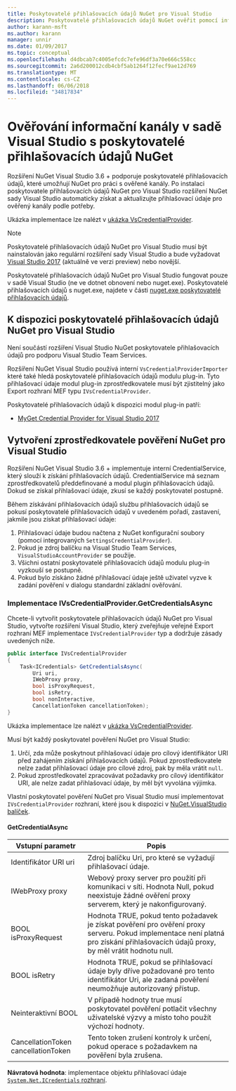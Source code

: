 ```yaml
---
title: Poskytovatelé přihlašovacích údajů NuGet pro Visual Studio
description: Poskytovatelé přihlašovacích údajů NuGet ověřit pomocí informačních kanálů implementací rozhraní IVsCredentialProvider v rozšíření sady Visual Studio.
author: karann-msft
ms.author: karann
manager: unnir
ms.date: 01/09/2017
ms.topic: conceptual
ms.openlocfilehash: d4dbcab7c4005efcdc7efe96df3a70e666c558cc
ms.sourcegitcommit: 2a6d200012cdb4cbf5ab1264f12fecf9ae12d769
ms.translationtype: MT
ms.contentlocale: cs-CZ
ms.lasthandoff: 06/06/2018
ms.locfileid: "34817834"
---
```

# <a name="authenticating-feeds-in-visual-studio-with-nuget-credential-providers"></a>Ověřování informační kanály v sadě Visual Studio s poskytovatelé přihlašovacích údajů NuGet

Rozšíření NuGet Visual Studio 3.6 + podporuje poskytovatelé přihlašovacích údajů, které umožňují NuGet pro práci s ověřené kanály.
Po instalaci poskytovatele přihlašovacích údajů NuGet pro Visual Studio rozšíření NuGet sady Visual Studio automaticky získat a aktualizujte přihlašovací údaje pro ověřený kanály podle potřeby.

Ukázka implementace lze nalézt v [ukázka VsCredentialProvider](https://github.com/NuGet/Samples/tree/master/VsCredentialProvider).

> [!Note]
> Poskytovatelé přihlašovacích údajů NuGet pro Visual Studio musí být nainstalován jako regulární rozšíření sady Visual Studio a bude vyžadovat [Visual Studio 2017](https://aka.ms/vs/15/preview/vs_enterprise) (aktuálně ve verzi preview) nebo novější.
>
> Poskytovatelé přihlašovacích údajů NuGet pro Visual Studio fungovat pouze v sadě Visual Studio (ne ve dotnet obnovení nebo nuget.exe). Poskytovatelé přihlašovacích údajů s nuget.exe, najdete v části [nuget.exe poskytovatelé přihlašovacích údajů](nuget-exe-Credential-providers.md).

## <a name="available-nuget-credential-providers-for-visual-studio"></a>K dispozici poskytovatelé přihlašovacích údajů NuGet pro Visual Studio

Není součástí rozšíření Visual Studio NuGet poskytovatele přihlašovacích údajů pro podporu Visual Studio Team Services.

Rozšíření NuGet Visual Studio používá interní `VsCredentialProviderImporter` které také hledá poskytovatelé přihlašovacích údajů modulu plug-in. Tyto přihlašovací údaje modul plug-in zprostředkovatele musí být zjistitelný jako Export rozhraní MEF typu `IVsCredentialProvider`.

Poskytovatelé přihlašovacích údajů k dispozici modul plug-in patří:

- [MyGet Credential Provider for Visual Studio 2017](http://docs.myget.org/docs/reference/credential-provider-for-visual-studio)

## <a name="creating-a-nuget-credential-provider-for-visual-studio"></a>Vytvoření zprostředkovatele pověření NuGet pro Visual Studio

Rozšíření NuGet Visual Studio 3.6 + implementuje interní CredentialService, který slouží k získání přihlašovacích údajů. CredentialService má seznam zprostředkovatelů předdefinované a modul plugin přihlašovacích údajů. Dokud se získal přihlašovací údaje, zkusí se každý poskytovatel postupně.

Během získávání přihlašovacích údajů službu přihlašovacích údajů se pokusí poskytovatelé přihlašovacích údajů v uvedeném pořadí, zastavení, jakmile jsou získat přihlašovací údaje:

1. Přihlašovací údaje budou načtena z NuGet konfigurační soubory (pomocí integrovaných `SettingsCredentialProvider`).
1. Pokud je zdroj balíčku na Visual Studio Team Services, `VisualStudioAccountProvider` se použije.
1. Všichni ostatní poskytovatelé přihlašovacích údajů modulu plug-in vyzkouší se postupně.
1. Pokud bylo získáno žádné přihlašovací údaje ještě uživatel vyzve k zadání pověření v dialogu standardní základní ověřování.

### <a name="implementing-ivscredentialprovidergetcredentialsasync"></a>Implementace IVsCredentialProvider.GetCredentialsAsync

Chcete-li vytvořit poskytovatele přihlašovacích údajů NuGet pro Visual Studio, vytvořte rozšíření Visual Studio, který zveřejňuje veřejné Export rozhraní MEF implementace `IVsCredentialProvider` typ a dodržuje zásady uvedených níže.

```cs
public interface IVsCredentialProvider
{
    Task<ICredentials> GetCredentialsAsync(
        Uri uri,
        IWebProxy proxy,
        bool isProxyRequest,
        bool isRetry,
        bool nonInteractive,
        CancellationToken cancellationToken);
}
```

Ukázka implementace lze nalézt v [ukázka VsCredentialProvider](https://github.com/NuGet/Samples/tree/master/VsCredentialProvider).

Musí být každý poskytovatel pověření NuGet pro Visual Studio:

1. Určí, zda může poskytnout přihlašovací údaje pro cílový identifikátor URI před zahájením získání přihlašovacích údajů. Pokud zprostředkovatele nelze zadat přihlašovací údaje pro cílové zdroj, pak by měla vrátit `null`.
1. Pokud zprostředkovatel zpracovávat požadavky pro cílový identifikátor URI, ale nelze zadat přihlašovací údaje, by měl být vyvolána výjimka.

Vlastní poskytovatel pověření NuGet pro Visual Studio musí implementovat `IVsCredentialProvider` rozhraní, které jsou k dispozici v [NuGet.VisualStudio balíček](https://www.nuget.org/packages/NuGet.VisualStudio/).

#### <a name="getcredentialasync"></a>GetCredentialAsync

| Vstupní parametr |Popis|
| ----------------|-----------|
| Identifikátor URI uri | Zdroj balíčku Uri, pro které se vyžadují přihlašovací údaje.|
| IWebProxy proxy | Webový proxy server pro použití při komunikaci v síti. Hodnota Null, pokud neexistuje žádné ověření proxy serverem, který je nakonfigurovaný. |
| BOOL isProxyRequest | Hodnota TRUE, pokud tento požadavek je získat pověření pro ověření proxy serveru. Pokud implementace není platná pro získání přihlašovacích údajů proxy, by měl vrátit hodnotu null. |
| BOOL isRetry | Hodnota TRUE, pokud se přihlašovací údaje byly dříve požadované pro tento identifikátor Uri, ale zadaná pověření neumožňuje autorizovaný přístup. |
| Neinteraktivní BOOL | V případě hodnoty true musí poskytovatel pověření potlačit všechny uživatelské výzvy a místo toho použít výchozí hodnoty. |
| CancellationToken cancellationToken | Tento token zrušení kontroly k určení, pokud operace s požadavkem na pověření byla zrušena. |

**Návratová hodnota**: implementace objektu přihlašovací údaje [ `System.Net.ICredentials` rozhraní](/dotnet/api/system.net.icredentials?view=netstandard-2.0).
